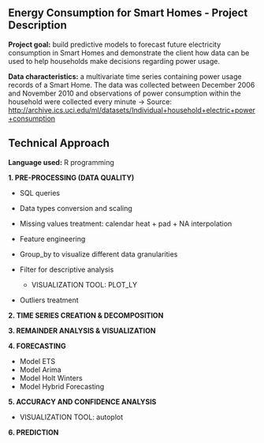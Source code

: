 ## Energy Consumption for Smart Homes - Project Description 

**Project goal:** build predictive models to forecast future electricity consumption in Smart Homes and demonstrate the client how data can be used to help households make decisions regarding power usage. 

**Data characteristics:** a multivariate time series containing power usage records of a Smart Home. The data was collected between December 2006 and November 2010 and observations of power consumption within the household were collected every minute
-> Source: http://archive.ics.uci.edu/ml/datasets/Individual+household+electric+power+consumption


## Technical Approach
**Language used:** R programming

**1. PRE-PROCESSING (DATA QUALITY)**
- SQL queries
- Data types conversion and scaling
- Missing values treatment: calendar heat + pad + NA interpolation

- Feature engineering
- Group_by to visualize different data granularities 
- Filter for descriptive analysis
  * VISUALIZATION TOOL: PLOT_LY

- Outliers treatment


**2. TIME SERIES CREATION & DECOMPOSITION**

**3. REMAINDER ANALYSIS & VISUALIZATION**


**4. FORECASTING**
- Model ETS
- Model Arima
- Model Holt Winters
- Model Hybrid Forecasting

**5. ACCURACY AND CONFIDENCE ANALYSIS**
  * VISUALIZATION TOOL: autoplot

**6. PREDICTION**
